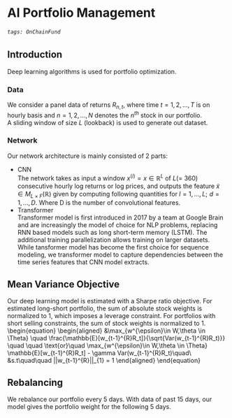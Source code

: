 # AI Portfolio Management
###### `tags: OnChainFund`
## Introduction
Deep learning algorithms is used for portfolio optimization.
### Data
We consider a panel data of returns $R_{n,t}$, where time $t = 1, 2, ..., T$  is on hourly basis and $n = 1,2,...,N$ denotes the $n^{th}$ stock in our portfolio.<br>
A sliding window of size $L$ (lookback) is used to generate out dataset.
### Network
Our network architecture is mainly consisted of 2 parts:
- CNN<br>
The network takes as input a window $x^{(i)} = x \in \mathbb{R}^L$ of $L$(= 360) consecutive hourly log returns or log prices, and outputs the feature $\tilde{x} \in M_{L\times F}(\mathbb{R})$ given by computing following quantities for $l = 1,...,L ;\,\,d = 1,...,D$. Where D is the number of convolutional features.
- Transformer<br>
Transformer model is first introduced in 2017 by a team at Google Brain and are increasingly the model of choice for NLP problems, replacing RNN based models such as long short-term memory (LSTM). The additional training parallelization allows training on larger datasets. While tansformer model has become the first choice for sequence modeling, we transformer model to capture dependencies between the time series features that CNN model extracts.

## Mean Variance Objective
Our deep learning model is estimated with a Sharpe ratio objective. For estimated long-short portfolio, the sum of absolute stock weights is normalized to 1, which imposes a  leverage constraint. For portfolios with short selling constraints, the sum of stock weights is normalized to 1.
\begin{equation}
\begin{aligned}
&\max_{w^{\epsilon}\in W,\theta \in \Theta} \quad  \frac{\mathbb{E}[w_{t-1}^{R}R_t]}{\sqrt{Var(w_{t-1}^{R}R_t)}} \quad \quad \text{or}\quad \max_{w^{\epsilon}\in W,\theta \in \Theta} \mathbb{E}[w_{t-1}^{R}R_t] - \gamma Var(w_{t-1}^{R}R_t)\quad\\
&s.t\quad\quad ||w_{t-1}^{R}||_{1} = 1
\end{aligned}
\end{equation}

## Rebalancing

We rebalance our portfolio every 5 days. With data of past 15 days, our model gives the portfolio weight for the following 5 days.

